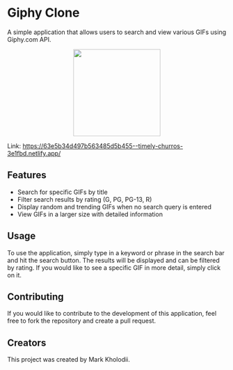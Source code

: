 # Giphy Clone
A simple application that allows users to search and view various GIFs using Giphy.com API.

<p align="center">
  <img src="![image](https://user-images.githubusercontent.com/99150456/217997206-8dd4e0bd-827f-4dad-ad2b-235c1cff442b.png)" width="200" height="200">
</p>

Link: https://63e5b34d497b563485d5b455--timely-churros-3e1fbd.netlify.app/

## Features
* Search for specific GIFs by title
* Filter search results by rating (G, PG, PG-13, R)
* Display random and trending GIFs when no search query is entered
* View GIFs in a larger size with detailed information
## Usage
To use the application, simply type in a keyword or phrase in the search bar and hit the search button. The results will be displayed and can be filtered by rating. If you would like to see a specific GIF in more detail, simply click on it.

## Contributing
If you would like to contribute to the development of this application, feel free to fork the repository and create a pull request.

## Creators
This project was created by Mark Kholodii.
